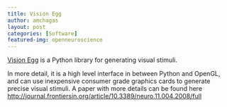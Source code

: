 ```yaml
---
title: Vision Egg
author: amchagas
layout: post
categories: [Software]
featured-img: openneuroscience
---
```

[Vision Egg](http://visionegg.org/) is a Python library for generating visual stimuli.

In more detail, it is a high level interface in between Python and OpenGL, and can use inexpensive consumer grade graphics cards to generate precise visual stimuli. A paper with more details can be found here http://journal.frontiersin.org/article/10.3389/neuro.11.004.2008/full
